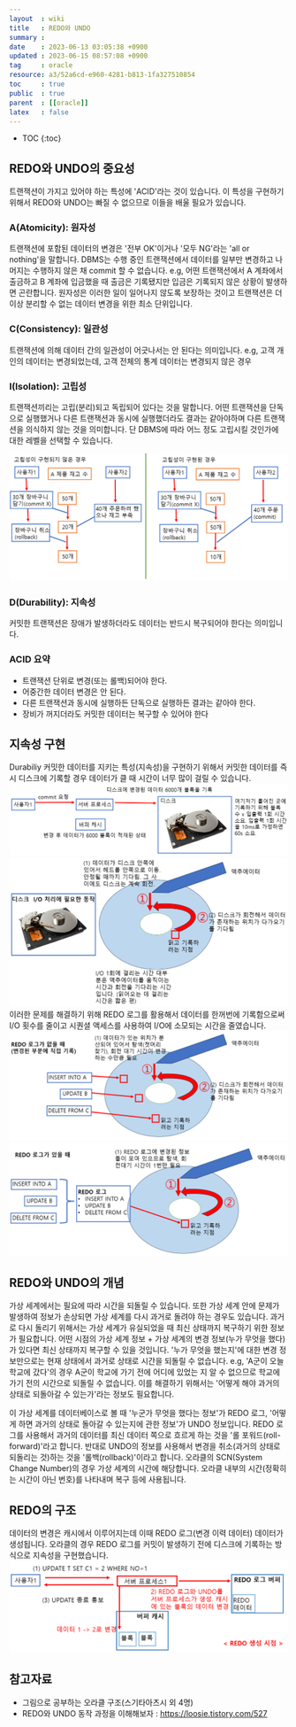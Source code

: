 ```yaml
---
layout  : wiki
title   : REDO와 UNDO
summary : 
date    : 2023-06-13 03:05:38 +0900
updated : 2023-06-15 08:57:08 +0900
tag     : oracle
resource: a3/52a6cd-e960-4281-b813-1fa327510854
toc     : true
public  : true
parent  : [[oracle]]
latex   : false
---
```

* TOC
{:toc}

## REDO와 UNDO의 중요성

트랜잭션이 가지고 있어야 하는 특성에 'ACID'라는 것이 있습니다. 이 특성을 구현하기 위해서 REDO와 UNDO는 빠질 수 없으므로 이들을 배울 필요가 있습니다.

### A(Atomicity): 원자성
트랜잭션에 포함된 데이터의 변경은 '전부 OK'이거나 '모두 NG'라는 'all or nothing'을 말합니다. DBMS는 수행 중인 트랜잭션에서 데이터를 일부만 변경하고 나머지는 수행하지 않은 채 commit 할 수 없습니다.
e.g, 어떤 트랜잭션에서 A 계좌에서 출금하고 B 계좌에 입금했을 때 출금은 기록됐지만 입금은 기록되지 않은 상황이 발생하면 곤란합니다. 원자성은 이러한 일이 일어나지 않도록 보장하는 것이고 트랜잭션은 더 이상 분리할 수 없는 데이터 변경을 위한 최소 단위입니다.

### C(Consistency): 일관성
트랜잭션에 의해 데이터 간의 일관성이 어긋나서는 안 된다는 의미입니다. 
e.g,  고객 개인의 데이터는 변경되었는데, 고객 전체의 통계 데이터는 변경되지 않은 경우

### I(Isolation): 고립성
트랜잭션끼리는 고립(분리)되고 독립되어 있다는 것을 말합니다. 어떤 트랜잭션을 단독으로 실행했거나 다른 트랜잭션과 동시에 실행했더라도 결과는 같아야하며 다른 트랜잭션을 의식하지 않는 것을 의미합니다. 단 DBMS에 따라 어느 정도 고립시킬 것인가에 대한 레벨을 선택할 수 있습니다.

![image]( /resource/a3/52a6cd-e960-4281-b813-1fa327510854/245229701-7deacc9c-06d9-4e7a-8f84-2a6457a751a9.png)

### D(Durability): 지속성
커밋한 트랜잭션은 장애가 발생하더라도 데이터는 반드시 복구되어야 한다는 의미입니다.

### ACID 요약
* 트랜잭션 단위로 변경(또는 롤백)되어야 한다.
* 어중간한 데이터 변경은 안 된다.
* 다른 트랜잭션과 동시에 실행하든 단독으로 실행하든 결과는 같아야 한다.
* 장비가 꺼지더라도 커밋한 데이터는 복구할 수 있어야 한다

## 지속성 구현
Durabiliy 커밋한 데이터를 지키는 특성(지속성)을 구현하기 위해서 커밋한 데이터를 즉시 디스크에 기록할 경우 데이터가 클 때 시간이 너무 많이 걸릴 수 있습니다.
![image]( /resource/a3/52a6cd-e960-4281-b813-1fa327510854/245251010-7b37c919-bc95-4c8d-ba23-8b0608b01034.png)
![image]( /resource/a3/52a6cd-e960-4281-b813-1fa327510854/245251110-5b3f7c0b-9e4a-4e7f-be0f-c7357fc7a461.png)
이러한 문제를 해결하기 위해 REDO 로그를 활용해서 데이터를 한꺼번에 기록함으로써 I/O 횟수를 줄이고 시퀀셜 액세스를 사용하여 I/O에 소모되는 시간을 줄였습니다.
![image]( /resource/a3/52a6cd-e960-4281-b813-1fa327510854/245251231-f5601712-1959-4211-a2ff-8b87ea970dc5.png)
![image]( /resource/a3/52a6cd-e960-4281-b813-1fa327510854/245251349-ec08ae92-4549-41b2-836f-a95c6d293647.png)

## REDO와 UNDO의 개념

가상 세계에서는 필요에 따라 시간을 되돌릴 수 있습니다. 또한 가상 세계 안에 문제가 발생하여 정보가 손상되면 가상 세계를 다시 과거로 돌려야 하는 경우도 있습니다. 
과거로 다시 돌리기 위해서는 가상 세계가 유실되었을 때 최신 상태까지 복구하기 위한 정보가 필요합니다. 어떤 시점의 가상 세계 정보 + 가상 세계의 변경 정보(누가 무엇을 했다)가 있다면 최신 상태까지 복구할 수 있을 것입니다. 
'누가 무엇을 했는지'에 대한 변경 정보만으로는 현재 상태에서 과거로 상태로 시간을 되돌릴 수 없습니다. 
e.g, 'A군이 오늘 학교에 갔다'의 경우 A군이 학교에 가기 전에 어디에 있었는 지 알 수 없으므로 학교에 가기 전의 시간으로 되돌릴 수 없습니다. 이를 해결하기 위해서는 '어떻게 해야 과거의 상태로 되돌아갈 수 있는가'라는 정보도 필요합니다.

이 가상 세계를 데이터베이스로 볼 때 '누군가 무엇을 했다는 정보'가 REDO 로그, '어떻게 하면 과거의 상태로 돌아갈 수 있는지에 관한 정보'가 UNDO 정보입니다. REDO 로그를 사용해서 과거의 데이터를 최신 데이터 쪽으로 흐르게 하는 것을 '롤 포워드(roll-forward)'라고 합니다. 반대로 UNDO의 정보를 사용해서 변경을 취소(과거의 상태로 되돌리는 것)하는 것을 '롤백(rollback)'이라고 합니다. 오라클의 SCN(System Change Number)의 경우 가상 세계의 시간에 해당합니다. 오라클 내부의 시간(정확히는 시간이 아닌 번호)를 나타내며 복구 등에 사용됩니다.

## REDO의 구조
데이터의 변경은 캐시에서 이루어지는데 이때 REDO 로그(변경 이력 데이터) 데이터가 생성됩니다. 오라클의 경우 REDO 로그를 커밋이 발생하기 전에 디스크에 기록하는 방식으로 지속성을 구현했습니다.
![image]( /resource/a3/52a6cd-e960-4281-b813-1fa327510854/245957969-b8b6a5ef-3c3e-4f13-9ab9-59a86123efe9.png)


## 참고자료
- 그림으로 공부하는 오라클 구조(스기타아츠시 외 4명)
- REDO와 UNDO 동작 과정을 이해해보자 : <https://loosie.tistory.com/527>
